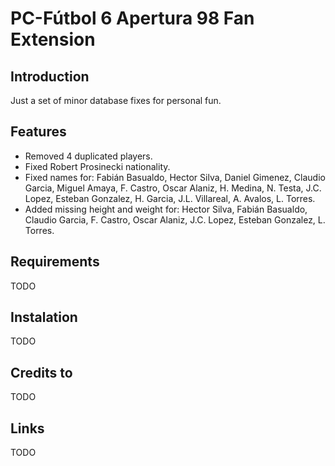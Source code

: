 # PC-Fútbol 6 Apertura 98 Fan Extension

## Introduction

Just a set of minor database fixes for personal fun.

## Features

* Removed 4 duplicated players.
* Fixed Robert Prosinecki nationality.
* Fixed names for: Fabián Basualdo, Hector Silva, Daniel Gimenez, Claudio Garcia, Miguel Amaya, F. Castro, Oscar Alaniz, H. Medina, N. Testa, J.C. Lopez, Esteban Gonzalez, H. Garcia, J.L. Villareal, A. Avalos, L. Torres.
* Added missing height and weight for: Hector Silva, Fabián Basualdo, Claudio Garcia, F. Castro, Oscar Alaniz, J.C. Lopez, Esteban Gonzalez, L. Torres.

## Requirements

TODO

## Instalation

TODO

## Credits to

TODO

## Links

TODO